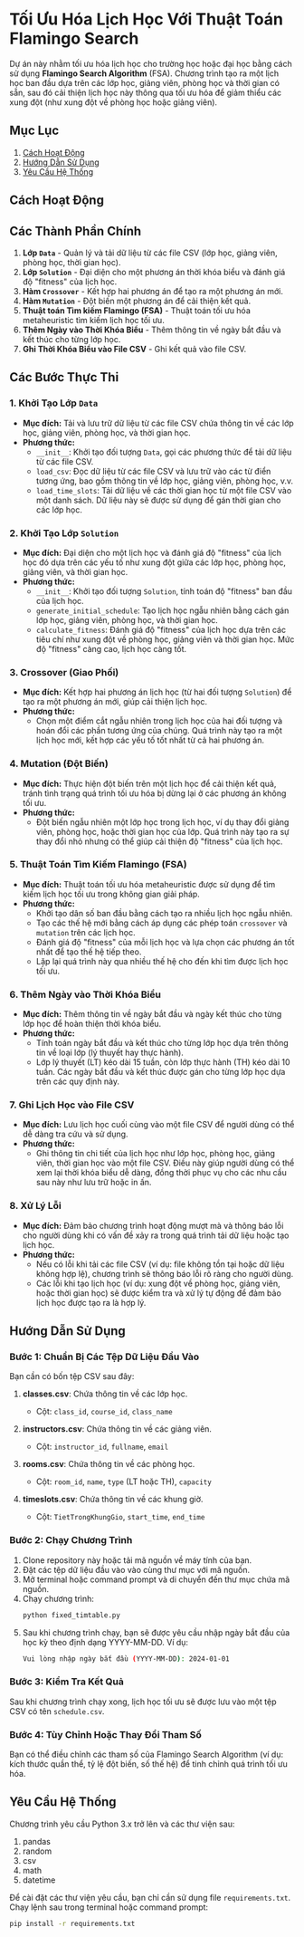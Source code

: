 # Tối Ưu Hóa Lịch Học Với Thuật Toán Flamingo Search

Dự án này nhằm tối ưu hóa lịch học cho trường học hoặc đại học bằng cách sử dụng **Flamingo Search Algorithm** (FSA). Chương trình tạo ra một lịch học ban đầu dựa trên các lớp học, giảng viên, phòng học và thời gian có sẵn, sau đó cải thiện lịch học này thông qua tối ưu hóa để giảm thiểu các xung đột (như xung đột về phòng học hoặc giảng viên).

## Mục Lục
1. [Cách Hoạt Động](#cách-hoạt-động)
2. [Hướng Dẫn Sử Dụng](#hướng-dẫn-sử-dụng)
3. [Yêu Cầu Hệ Thống](#yêu-cầu-hệ-thống)



## Cách Hoạt Động

## Các Thành Phần Chính
1. **Lớp `Data`** - Quản lý và tải dữ liệu từ các file CSV (lớp học, giảng viên, phòng học, thời gian học).
2. **Lớp `Solution`** - Đại diện cho một phương án thời khóa biểu và đánh giá độ "fitness" của lịch học.
3. **Hàm `Crossover`** - Kết hợp hai phương án để tạo ra một phương án mới.
4. **Hàm `Mutation`** - Đột biến một phương án để cải thiện kết quả.
5. **Thuật toán Tìm kiếm Flamingo (FSA)** - Thuật toán tối ưu hóa metaheuristic tìm kiếm lịch học tối ưu.
6. **Thêm Ngày vào Thời Khóa Biểu** - Thêm thông tin về ngày bắt đầu và kết thúc cho từng lớp học.
7. **Ghi Thời Khóa Biểu vào File CSV** - Ghi kết quả vào file CSV.

## Các Bước Thực Thi

### 1. **Khởi Tạo Lớp `Data`**
   - **Mục đích:** Tải và lưu trữ dữ liệu từ các file CSV chứa thông tin về các lớp học, giảng viên, phòng học, và thời gian học.
   - **Phương thức:** 
     - `__init__`: Khởi tạo đối tượng `Data`, gọi các phương thức để tải dữ liệu từ các file CSV.
     - `load_csv`: Đọc dữ liệu từ các file CSV và lưu trữ vào các từ điển tương ứng, bao gồm thông tin về lớp học, giảng viên, phòng học, v.v.
     - `load_time_slots`: Tải dữ liệu về các thời gian học từ một file CSV vào một danh sách. Dữ liệu này sẽ được sử dụng để gán thời gian cho các lớp học.

### 2. **Khởi Tạo Lớp `Solution`**
   - **Mục đích:** Đại diện cho một lịch học và đánh giá độ "fitness" của lịch học đó dựa trên các yếu tố như xung đột giữa các lớp học, phòng học, giảng viên, và thời gian học.
   - **Phương thức:**
     - `__init__`: Khởi tạo đối tượng `Solution`, tính toán độ "fitness" ban đầu của lịch học.
     - `generate_initial_schedule`: Tạo lịch học ngẫu nhiên bằng cách gán lớp học, giảng viên, phòng học, và thời gian học.
     - `calculate_fitness`: Đánh giá độ "fitness" của lịch học dựa trên các tiêu chí như xung đột về phòng học, giảng viên và thời gian học. Mức độ "fitness" càng cao, lịch học càng tốt.

### 3. **Crossover (Giao Phối)**
   - **Mục đích:** Kết hợp hai phương án lịch học (từ hai đối tượng `Solution`) để tạo ra một phương án mới, giúp cải thiện lịch học.
   - **Phương thức:** 
     - Chọn một điểm cắt ngẫu nhiên trong lịch học của hai đối tượng và hoán đổi các phần tương ứng của chúng. Quá trình này tạo ra một lịch học mới, kết hợp các yếu tố tốt nhất từ cả hai phương án.

### 4. **Mutation (Đột Biến)**
   - **Mục đích:** Thực hiện đột biến trên một lịch học để cải thiện kết quả, tránh tình trạng quá trình tối ưu hóa bị dừng lại ở các phương án không tối ưu.
   - **Phương thức:** 
     - Đột biến ngẫu nhiên một lớp học trong lịch học, ví dụ thay đổi giảng viên, phòng học, hoặc thời gian học của lớp. Quá trình này tạo ra sự thay đổi nhỏ nhưng có thể giúp cải thiện độ "fitness" của lịch học.

### 5. **Thuật Toán Tìm Kiếm Flamingo (FSA)**
   - **Mục đích:** Thuật toán tối ưu hóa metaheuristic được sử dụng để tìm kiếm lịch học tối ưu trong không gian giải pháp.
   - **Phương thức:** 
     - Khởi tạo dân số ban đầu bằng cách tạo ra nhiều lịch học ngẫu nhiên.
     - Tạo các thế hệ mới bằng cách áp dụng các phép toán `crossover` và `mutation` trên các lịch học.
     - Đánh giá độ "fitness" của mỗi lịch học và lựa chọn các phương án tốt nhất để tạo thế hệ tiếp theo.
     - Lặp lại quá trình này qua nhiều thế hệ cho đến khi tìm được lịch học tối ưu.

### 6. **Thêm Ngày vào Thời Khóa Biểu**
   - **Mục đích:** Thêm thông tin về ngày bắt đầu và ngày kết thúc cho từng lớp học để hoàn thiện thời khóa biểu.
   - **Phương thức:** 
     - Tính toán ngày bắt đầu và kết thúc cho từng lớp học dựa trên thông tin về loại lớp (lý thuyết hay thực hành).
     - Lớp lý thuyết (LT) kéo dài 15 tuần, còn lớp thực hành (TH) kéo dài 10 tuần. Các ngày bắt đầu và kết thúc được gán cho từng lớp học dựa trên các quy định này.

### 7. **Ghi Lịch Học vào File CSV**
   - **Mục đích:** Lưu lịch học cuối cùng vào một file CSV để người dùng có thể dễ dàng tra cứu và sử dụng.
   - **Phương thức:** 
     - Ghi thông tin chi tiết của lịch học như lớp học, phòng học, giảng viên, thời gian học vào một file CSV. Điều này giúp người dùng có thể xem lại thời khóa biểu dễ dàng, đồng thời phục vụ cho các nhu cầu sau này như lưu trữ hoặc in ấn.

### 8. **Xử Lý Lỗi**
   - **Mục đích:** Đảm bảo chương trình hoạt động mượt mà và thông báo lỗi cho người dùng khi có vấn đề xảy ra trong quá trình tải dữ liệu hoặc tạo lịch học.
   - **Phương thức:** 
     - Nếu có lỗi khi tải các file CSV (ví dụ: file không tồn tại hoặc dữ liệu không hợp lệ), chương trình sẽ thông báo lỗi rõ ràng cho người dùng.
     - Các lỗi khi tạo lịch học (ví dụ: xung đột về phòng học, giảng viên, hoặc thời gian học) sẽ được kiểm tra và xử lý tự động để đảm bảo lịch học được tạo ra là hợp lý.


## Hướng Dẫn Sử Dụng

### Bước 1: Chuẩn Bị Các Tệp Dữ Liệu Đầu Vào

Bạn cần có bốn tệp CSV sau đây:

1. **classes.csv**: Chứa thông tin về các lớp học.
   - Cột: `class_id`, `course_id`, `class_name`
   
2. **instructors.csv**: Chứa thông tin về các giảng viên.
   - Cột: `instructor_id`, `fullname`, `email`
   
3. **rooms.csv**: Chứa thông tin về các phòng học.
   - Cột: `room_id`, `name`, `type` (LT hoặc TH), `capacity`
   
4. **timeslots.csv**: Chứa thông tin về các khung giờ.
   - Cột: `TietTrongKhungGio`, `start_time`, `end_time`

### Bước 2: Chạy Chương Trình

1. Clone repository này hoặc tải mã nguồn về máy tính của bạn.
2. Đặt các tệp dữ liệu đầu vào vào cùng thư mục với mã nguồn.
3. Mở terminal hoặc command prompt và di chuyển đến thư mục chứa mã nguồn.
4. Chạy chương trình:
   ```bash
   python fixed_timtable.py
5. Sau khi chương trình chạy, bạn sẽ được yêu cầu nhập ngày bắt đầu của học kỳ theo định dạng YYYY-MM-DD. Ví dụ:
   ```bash
   Vui lòng nhập ngày bắt đầu (YYYY-MM-DD): 2024-01-01

### Bước 3: Kiểm Tra Kết Quả
Sau khi chương trình chạy xong, lịch học tối ưu sẽ được lưu vào một tệp CSV có tên `schedule.csv`.

### Bước 4: Tùy Chỉnh Hoặc Thay Đổi Tham Số
Bạn có thể điều chỉnh các tham số của Flamingo Search Algorithm (ví dụ: kích thước quần thể, tỷ lệ đột biến, số thế hệ) để tinh chỉnh quá trình tối ưu hóa.

## Yêu Cầu Hệ Thống

Chương trình yêu cầu Python 3.x trở lên và các thư viện sau:

1. pandas
2. random
3. csv
4. math
5. datetime

Để cài đặt các thư viện yêu cầu, bạn chỉ cần sử dụng file `requirements.txt`. Chạy lệnh sau trong terminal hoặc command prompt:

```bash
pip install -r requirements.txt

